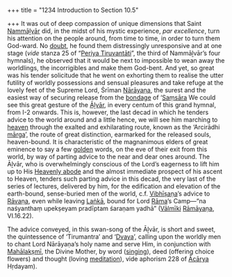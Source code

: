 +++
title = "1234 Introduction to Section 10.5"

+++
It was out of deep compassion of unique dimensions that Saint [Nammāḻvār](/definition/nammalvar#vaishnavism "show Nammāḻvār definitions") did, in the midst of his mystic experience, *par excellence*, turn his attention on the people around, from time to time, in order to turn them God-ward. No [doubt](/definition/doubt#history "show doubt definitions"), he found them distressingly unresponsive and at one stage (*vide* stanza 25 of “[Periya Tiruvantāti](/definition/periya-tiruvantati#vaishnavism "show Periya Tiruvantāti definitions")”, the third of Nammāḻvār’s four hymnals), he observed that it would be next to impossible to wean away the worldlings, the incorrigibles and make them God-bent. And yet, so great was his tender solicitude that he went on exhorting them to realise the utter futility of worldly possessions and sensual pleasures and take refuge at the lovely feet of the Supreme Lord, Śrīman [Nārāyaṇa](/definition/narayana#vaishnavism "show Nārāyaṇa definitions"), the surest and the easiest way of securing release from the [bondage](/definition/bondage#history "show bondage definitions") of ‘[Saṃsāra](/definition/samsara#history "show Saṃsāra definitions") We could see this great gesture of the [Āḻvār](/definition/aḻvar#vaishnavism "show Āḻvār definitions"), in every centum of this grand hymnal, from I-2 onwards. This is, however, the last decad in which he tenders advice to the world around and a little hence, we will see him marching to [heaven](/definition/heaven#history "show heaven definitions") through the exalted and exhilarating route, known as the ‘Arcirādhi [mārga](/definition/marga#history "show mārga definitions")’, the route of great distinction, earmarked for the released souls, heaven-bound. It is characteristic of the magnanimous elders of great eminence to say a few [golden](/definition/gold#history "show golden definitions") words, on the eve of their exit from this world, by way of parting advice to the near and dear ones around. The Āḻvār, who is overwhelmingly conscious of the Lord’s eagerness to lift him up to His [Heavenly abode](/definition/heavenly-abode#history "show Heavenly abode definitions") and the almost immediate prospect of his ascent to Heaven, tenders such parting advice in this decad, the very last of the series of lectures, delivered by him, for the edification and elevation of the earth-bound, sense-buried men of the world, c.f. [Vibhīṣaṇa](/definition/vibhishana#vaishnavism "show Vibhīṣaṇa definitions")’s advice to [Rāvaṇa](/definition/ravana#vaishnavism "show Rāvaṇa definitions"), even while leaving [Laṅkā](/definition/lanka#vaishnavism "show Laṅkā definitions"), bound for Lord [Rāma](/definition/rama#vaishnavism "show Rāma definitions")’s Camp—“na naśyanthaṃ upekṣeyam pradīptam śaraṇam yadhā” ([Vālmīki](/definition/valmiki#vaishnavism "show Vālmīki definitions") [Rāmāyaṇa](/definition/ramayana#vaishnavism "show Rāmāyaṇa definitions"), VI.16.22).

The advice conveyed, in this swan-song of the Āḻvār, is short and sweet, the quintessence of ‘Tirumantra’ and ‘[Dvaya](/definition/dvaya#history "show Dvaya definitions")’, calling upon the worldly men to chant Lord Nārāyaṇa’s holy name and serve Him, in conjunction with [Mahālakṣmī](/definition/mahalakshmi#vaishnavism "show Mahālakṣmī definitions"), the Divine Mother, by word ([singing](/definition/singing#history "show singing definitions")), deed (offering choice flowers) and thought (loving [meditation](/definition/meditation#history "show meditation definitions")), vide aphorism 228 of [Ācārya](/definition/acarya#vaishnavism "show Ācārya definitions") Hṛdayam).


